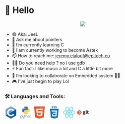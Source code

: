 <h1 align="left">👋 Hello </h1>

<p align = "center">
  <img src = "https://github-readme-stats.vercel.app/api?username=jeremyelalouf&show_icons=true&line_height=27&count_private=true">
</p>

- 😄 Aka: JeeL
- 💬 Ask me about pointers
- 🌱 I’m currently learning C
- 🔭 I am currently working to become Astek
- 📫 How to reach me: jeremy.elalouf@epitech.eu
- :face_in_clouds: Do you need help ? no i use gdb
- ⚡ Fun fact: I like music a lot and C a little bit more
- 👯 I’m looking to collaborate on Embedded system :man_shrugging:
- 🎮 I've just begin to play Lol

### :hammer_and_wrench:   Languages and Tools:

<div>
	<img src="https://github.com/devicons/devicon/blob/master/icons/c/c-original.svg" title="c" alt="c" width="40" height="40"/>&nbsp;
  	<img src="https://github.com/devicons/devicon/blob/master/icons/python/python-original-wordmark.svg" title="Py" **alt="Py" width="40" height="40"/>
	<img src="https://github.com/devicons/devicon/blob/master/icons/html5/html5-original.svg" title="HTML5" alt="HTML" width="40" height="40"/>&nbsp;
  	<img src="https://github.com/devicons/devicon/blob/master/icons/css3/css3-plain-wordmark.svg"  title="CSS3" alt="CSS" width="40" height="40"/>&nbsp;
  	<img src="https://github.com/devicons/devicon/blob/master/icons/react/react-original.svg" title="React" **alt="React" width="40" height="40"/>
	<img src="https://github.com/devicons/devicon/blob/master/icons/git/git-original-wordmark.svg" title="Git" **alt="Git" width="40" height="40"/>
</div>
	   
